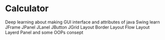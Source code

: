# Calculator
Deep learning about making GUI interface and attributes of java Swing
learn 
      JFrame
      JPanel
      JLanel
      JButton
      JGrid Layout
      Border Layout
      Flow Layout
      Layerd Panel
 and some OOPs consept
 
